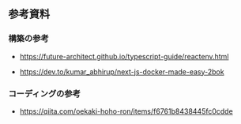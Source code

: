 ## 参考資料

### 構築の参考

- https://future-architect.github.io/typescript-guide/reactenv.html

- https://dev.to/kumar_abhirup/next-js-docker-made-easy-2bok

### コーディングの参考

- https://qiita.com/oekaki-hoho-ron/items/f6761b8438445fc0cdde
